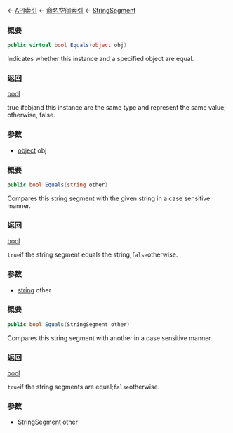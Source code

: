 ← [API索引](Api-Index) ← [命名空间索引](Namespace-Index) ← [StringSegment](VRage.Game.ModAPI.Ingame.Utilities.StringSegment)

### 概要

```csharp
public virtual bool Equals(object obj)
```

Indicates whether this instance and a specified object are equal.

### 返回

[bool](https://docs.microsoft.com/en-us/dotnet/api/System.Boolean?view=netframework-4.6)

true ifobjand this instance are the same type and represent the same value; otherwise, false.

### 参数

* [object](https://docs.microsoft.com/en-us/dotnet/api/System.Object?view=netframework-4.6) obj
### 概要

```csharp
public bool Equals(string other)
```

Compares this string segment with the given string in a case sensitive manner.

### 返回

[bool](https://docs.microsoft.com/en-us/dotnet/api/System.Boolean?view=netframework-4.6)

`true`if the string segment equals the string;`false`otherwise.

### 参数

* [string](https://docs.microsoft.com/en-us/dotnet/api/System.String?view=netframework-4.6) other
### 概要

```csharp
public bool Equals(StringSegment other)
```

Compares this string segment with another in a case sensitive manner.

### 返回

[bool](https://docs.microsoft.com/en-us/dotnet/api/System.Boolean?view=netframework-4.6)

`true`if the string segments are equal;`false`otherwise.

### 参数

* [StringSegment](VRage.Game.ModAPI.Ingame.Utilities.StringSegment) other
